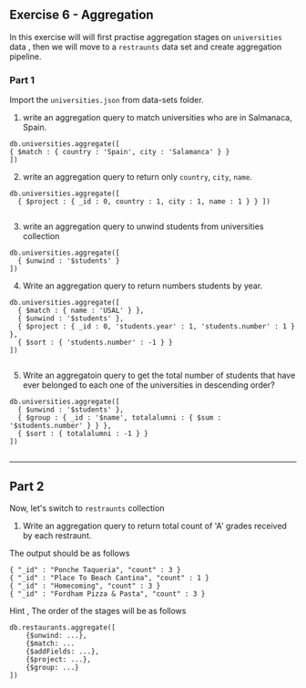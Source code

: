 ## Exercise 6 - Aggregation

In this exercise will will first practise aggregation stages on `universities` data , then we will move to a `restraunts` data set and create aggregation pipeline.


### Part 1

Import the `universities.json` from data-sets folder.


1. write an aggregation query to match universities who are in Salmanaca, Spain.

```
db.universities.aggregate([
{ $match : { country : 'Spain', city : 'Salamanca' } }
])

```

2. write an aggregation query to return only `country`, `city`, `name`.

```
db.universities.aggregate([
  { $project : { _id : 0, country : 1, city : 1, name : 1 } } ])


```

3. write  an aggregation query to unwind students from universities collection

```
db.universities.aggregate([
  { $unwind : '$students' }
])

```

4.  Write an aggregation query to return numbers students by year.

```
db.universities.aggregate([
  { $match : { name : 'USAL' } },
  { $unwind : '$students' },
  { $project : { _id : 0, 'students.year' : 1, 'students.number' : 1 } },
  { $sort : { 'students.number' : -1 } }
])


```

5. Write an aggregatoin query to get the total number of students that have ever belonged to each one of the universities in descending order?

```
db.universities.aggregate([
  { $unwind : '$students' },
  { $group : { _id : '$name', totalalumni : { $sum : '$students.number' } } },
  { $sort : { totalalumni : -1 } }
])


```

-------------------------------------

## Part 2

Now, let's switch to `restraunts` collection

1. Write an aggregation query to return total count of 'A' grades received by each restraunt.

The output should be as follows

```
{ "_id" : "Ponche Taqueria", "count" : 3 }
{ "_id" : "Place To Beach Cantina", "count" : 1 }
{ "_id" : "Homecoming", "count" : 3 }
{ "_id" : "Fordham Pizza & Pasta", "count" : 3 }

```


Hint , The order of the stages will be as follows

```
db.restaurants.aggregate([
    {$unwind: ...},
    {$match: ...
    {$addFields: ...},
    {$project: ...},
    {$group: ...}
])

```